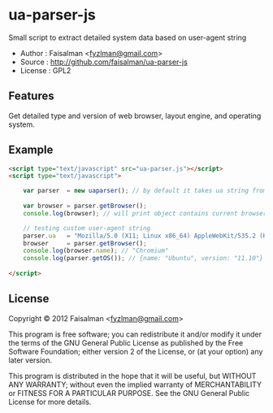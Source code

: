 # ua-parser-js

Small script to extract detailed system data based on user-agent string

* Author	: Faisalman <<fyzlman@gmail.com>>
* Source	: http://github.com/faisalman/ua-parser-js
* License	: GPL2

## Features

Get detailed type and version of web browser, layout engine, and operating system.

## Example

```html
<script type="text/javascript" src="ua-parser.js"></script>
<script type="text/javascript">

    var parser  = new uaparser(); // by default it takes ua string from current window.navigator
    
    var browser = parser.getBrowser();
    console.log(browser); // will print object contains current browser info

    // testing custom user-agent string
    parser.ua   = "Mozilla/5.0 (X11; Linux x86_64) AppleWebKit/535.2 (KHTML, like Gecko) Ubuntu/11.10 Chromium/15.0.874.106 Chrome/15.0.874.106 Safari/535.2";
    browser     = parser.getBrowser();
    console.log(browser.name); // "Chromium"
    console.log(parser.getOS()); // {name: "Ubuntu", version: "11.10"}
    
</script>
```

## License

Copyright © 2012 Faisalman <<fyzlman@gmail.com>>

This program is free software; you can redistribute it and/or
modify it under the terms of the GNU General Public License
as published by the Free Software Foundation; either version 2
of the License, or (at your option) any later version.

This program is distributed in the hope that it will be useful,
but WITHOUT ANY WARRANTY; without even the implied warranty of
MERCHANTABILITY or FITNESS FOR A PARTICULAR PURPOSE.  See the
GNU General Public License for more details.

